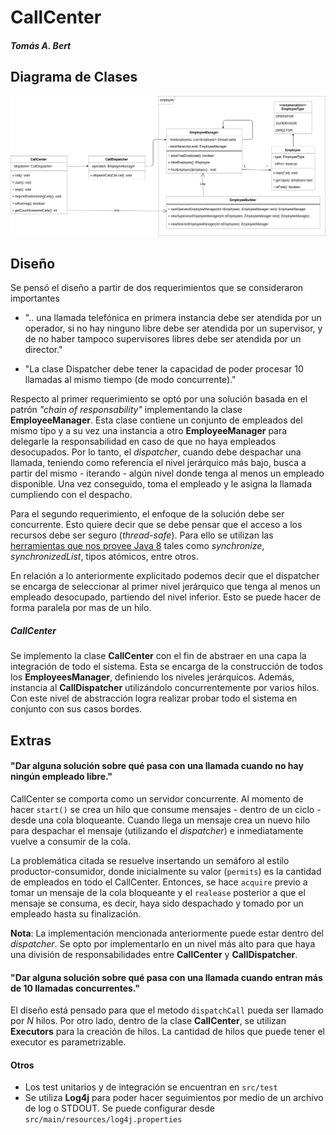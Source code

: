 # CallCenter 
##### Tomás A. Bert
 
## Diagrama de Clases 
![Diagrama de clases](img/CallCenter.png) 
 
## Diseño 
 
Se pensó el diseño a partir de dos requerimientos que se consideraron importantes
- ".. una llamada telefónica en primera instancia debe ser atendida por un operador, si no hay ninguno libre debe ser atendida por un supervisor, y de no haber tampoco supervisores libres debe ser atendida por un director." 
 
- "La clase Dispatcher debe tener la capacidad de poder procesar 10 llamadas al mismo tiempo (de modo concurrente)." 
 
Respecto al primer requerimiento se optó por una solución basada en el patrón *"chain of responsability"* implementando la clase **EmployeeManager**. Esta clase contiene un conjunto de empleados del mismo tipo y a su vez una instancia a otro **EmployeeManager** para delegarle la responsabilidad en caso de que no haya empleados desocupados. Por lo tanto, el *dispatcher*, cuando debe despachar una llamada, teniendo como referencia el nivel jerárquico más bajo, busca a partir del mismo - iterando - algún nivel donde tenga al menos un empleado disponible. Una vez conseguido, toma el empleado y le asigna la llamada cumpliendo con el despacho. 
 
Para el segundo requerimiento, el enfoque de la solución debe ser concurrente. Esto quiere decir que se debe pensar que el acceso a los recursos debe ser seguro (*thread-safe*). Para ello se utilizan las [herramientas que nos provee Java 8](https://docs.oracle.com/javase/8/docs/technotes/guides/concurrency/index.html) tales como *synchronize*, *synchronizedList*, tipos atómicos, entre otros. 
 
En relación a lo anteriormente explicitado podemos decir que el dispatcher se encarga de seleccionar al primer nivel jerárquico que tenga al menos un empleado desocupado, partiendo del nivel inferior. Esto se puede hacer de forma paralela por mas de un hilo.


##### CallCenter 
Se implemento la clase **CallCenter** con el fin de abstraer en una capa la integración de todo el sistema. Esta se encarga de la construcción de todos los **EmployeesManager**, definiendo los niveles jerárquicos. Además, instancia al **CallDispatcher** utilizándolo concurrentemente por varios hilos. Con este nivel de abstracción logra realizar probar todo el sistema en conjunto con sus casos bordes. 
 
## Extras 
#### "Dar alguna solución sobre qué pasa con una llamada cuando no hay ningún empleado libre." 
CallCenter se comporta como un servidor concurrente. Al momento de hacer `start()` se crea un hilo que consume mensajes - dentro de un ciclo - desde una cola bloqueante. Cuando llega un mensaje crea un nuevo hilo para despachar el mensaje (utilizando el *dispatcher*) e inmediatamente vuelve a consumir de la cola. 
  
La problemática citada se resuelve insertando un semáforo al estilo productor-consumidor, donde inicialmente su valor (`permits`) es la cantidad de empleados en todo el CallCenter. Entonces, se hace `acquire` previo a tomar un mensaje de la cola bloqueante y el `realease` posterior a que el mensaje se consuma, es decir, haya sido despachado y tomado por un empleado hasta su finalización.

**Nota**: La implementación mencionada anteriormente puede estar dentro del *dispatcher*. Se opto por implementarlo en un nivel más alto para que haya una división de responsabilidades entre **CallCenter** y **CallDispatcher**.


#### "Dar alguna solución sobre qué pasa con una llamada cuando entran más de 10 llamadas concurrentes." 
El diseño está pensado para que el metodo `dispatchCall` pueda ser llamado por *N* hilos. Por otro lado, dentro de la clase **CallCenter**, se utilizan **Executors** para la creación de hilos. La cantidad de hilos que puede tener el executor es parametrizable.


#### Otros 
 
- Los test unitarios y de integración se encuentran en `src/test` 
- Se utiliza **Log4j** para poder hacer seguimientos por medio de un archivo de log o STDOUT. 
Se puede configurar desde `src/main/resources/log4j.properties`
